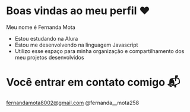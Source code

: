 # Boas vindas ao meu perfil ❤️

Meu nome é Fernanda Mota

- Estou estudando na Alura
- Estou me desenvolvendo na linguagem Javascript
- Utilizo esse espaço para minha organização e compartilhamento dos meu projetos desenvolvidos

# Você entrar em contato comigo 📬

fernandamota8002@gmail.com
@fernanda__mota258
